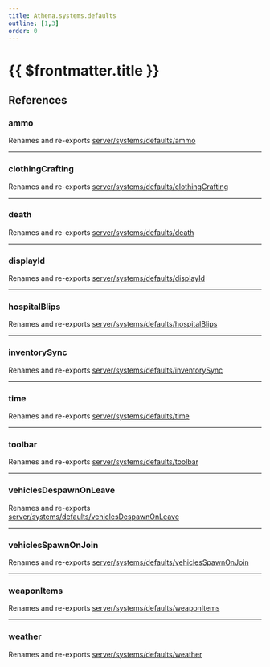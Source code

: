 ```yaml
---
title: Athena.systems.defaults
outline: [1,3]
order: 0
---
```


# {{ $frontmatter.title }}


## References

### ammo

Renames and re-exports [server/systems/defaults/ammo](server_systems_defaults_ammo.md)

___

### clothingCrafting

Renames and re-exports [server/systems/defaults/clothingCrafting](server_systems_defaults_clothingCrafting.md)

___

### death

Renames and re-exports [server/systems/defaults/death](server_systems_defaults_death.md)

___

### displayId

Renames and re-exports [server/systems/defaults/displayId](server_systems_defaults_displayId.md)

___

### hospitalBlips

Renames and re-exports [server/systems/defaults/hospitalBlips](server_systems_defaults_hospitalBlips.md)

___

### inventorySync

Renames and re-exports [server/systems/defaults/inventorySync](server_systems_defaults_inventorySync.md)

___

### time

Renames and re-exports [server/systems/defaults/time](server_systems_defaults_time.md)

___

### toolbar

Renames and re-exports [server/systems/defaults/toolbar](server_systems_defaults_toolbar.md)

___

### vehiclesDespawnOnLeave

Renames and re-exports [server/systems/defaults/vehiclesDespawnOnLeave](server_systems_defaults_vehiclesDespawnOnLeave.md)

___

### vehiclesSpawnOnJoin

Renames and re-exports [server/systems/defaults/vehiclesSpawnOnJoin](server_systems_defaults_vehiclesSpawnOnJoin.md)

___

### weaponItems

Renames and re-exports [server/systems/defaults/weaponItems](server_systems_defaults_weaponItems.md)

___

### weather

Renames and re-exports [server/systems/defaults/weather](server_systems_defaults_weather.md)
